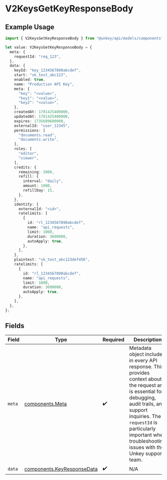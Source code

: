 # V2KeysGetKeyResponseBody

## Example Usage

```typescript
import { V2KeysGetKeyResponseBody } from "@unkey/api/models/components";

let value: V2KeysGetKeyResponseBody = {
  meta: {
    requestId: "req_123",
  },
  data: {
    keyId: "key_1234567890abcdef",
    start: "sk_test_abc123",
    enabled: true,
    name: "Production API Key",
    meta: {
      "key": "<value>",
      "key1": "<value>",
      "key2": "<value>",
    },
    createdAt: 1701425400000,
    updatedAt: 1701425400000,
    expires: 1735689600000,
    externalId: "user_12345",
    permissions: [
      "documents.read",
      "documents.write",
    ],
    roles: [
      "editor",
      "viewer",
    ],
    credits: {
      remaining: 1000,
      refill: {
        interval: "daily",
        amount: 1000,
        refillDay: 15,
      },
    },
    identity: {
      externalId: "<id>",
      ratelimits: [
        {
          id: "rl_1234567890abcdef",
          name: "api_requests",
          limit: 1000,
          duration: 3600000,
          autoApply: true,
        },
      ],
    },
    plaintext: "sk_test_abc123def456",
    ratelimits: [
      {
        id: "rl_1234567890abcdef",
        name: "api_requests",
        limit: 1000,
        duration: 3600000,
        autoApply: true,
      },
    ],
  },
};
```

## Fields

| Field                                                                                                                                                                                                                                                           | Type                                                                                                                                                                                                                                                            | Required                                                                                                                                                                                                                                                        | Description                                                                                                                                                                                                                                                     |
| --------------------------------------------------------------------------------------------------------------------------------------------------------------------------------------------------------------------------------------------------------------- | --------------------------------------------------------------------------------------------------------------------------------------------------------------------------------------------------------------------------------------------------------------- | --------------------------------------------------------------------------------------------------------------------------------------------------------------------------------------------------------------------------------------------------------------- | --------------------------------------------------------------------------------------------------------------------------------------------------------------------------------------------------------------------------------------------------------------- |
| `meta`                                                                                                                                                                                                                                                          | [components.Meta](../../models/components/meta.md)                                                                                                                                                                                                              | :heavy_check_mark:                                                                                                                                                                                                                                              | Metadata object included in every API response. This provides context about the request and is essential for debugging, audit trails, and support inquiries. The `requestId` is particularly important when troubleshooting issues with the Unkey support team. |
| `data`                                                                                                                                                                                                                                                          | [components.KeyResponseData](../../models/components/keyresponsedata.md)                                                                                                                                                                                        | :heavy_check_mark:                                                                                                                                                                                                                                              | N/A                                                                                                                                                                                                                                                             |